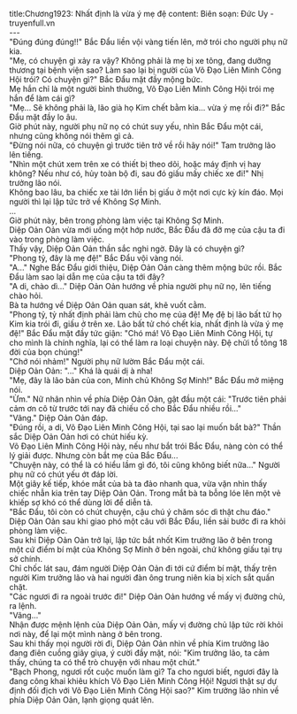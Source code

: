 title:Chương1923: Nhất định là vừa ý mẹ đệ
content:
Biên soạn: Đức Uy - truyenfull.vn<br>---<br>"Đúng đúng đúng!!" Bắc Đẩu liền vội vàng tiến lên, mở trói cho người phụ nữ kia.<br>"Mẹ, có chuyện gì xảy ra vậy? Không phải là mẹ bị xe tông, đang dưỡng thương tại bệnh viện sao? Làm sao lại bị người của Võ Đạo Liên Minh Công Hội trói? Có chuyện gì?" Bắc Đẩu mặt đầy mộng bức.<br>Mẹ hắn chỉ là một người bình thường, Võ Đạo Liên Minh Công Hội trói mẹ hắn để làm cái gì?<br>"Mẹ... Sẽ không phải là, lão già họ Kim chết bằm kia... vừa ý mẹ rồi đi?" Bắc Đẩu mặt đầy lo âu.<br>Giờ phút này, người phụ nữ nọ có chút suy yếu, nhìn Bắc Đẩu một cái, nhưng cũng không nói thêm gì cả.<br>"Đừng nói nữa, có chuyện gì trước tiên trở về rồi hãy nói!" Tam trưởng lão lên tiếng.<br>"Nhìn một chút xem trên xe có thiết bị theo dõi, hoặc máy định vị hay không? Nếu như có, hủy toàn bộ đi, sau đó giấu mấy chiếc xe đi!" Nhị trưởng lão nói.<br>Không bao lâu, ba chiếc xe tải lớn liền bị giấu ở một nơi cực kỳ kín đáo. Mọi người thì lại lập tức trở về Không Sợ Minh.<br>...<br>Giờ phút này, bên trong phòng làm việc tại Không Sợ Minh.<br>Diệp Oản Oản vừa mới uống một hớp nước, Bắc Đẩu đã đỡ mẹ của cậu ta đi vào trong phòng làm việc.<br>Thấy vậy, Diệp Oản Oản thần sắc nghi ngờ. Đây là có chuyện gì?<br>"Phong tỷ, đây là mẹ đệ!" Bắc Đẩu vội vàng nói.<br>"A..." Nghe Bắc Đẩu giới thiệu, Diệp Oản Oản càng thêm mộng bức rồi. Bắc Đẩu làm sao lại dẫn mẹ của cậu ta tới đây?<br>"A di, chào dì…" Diệp Oản Oản hướng về phia người phụ nữ nọ, lên tiếng chào hỏi.<br>Bà ta hướng về Diệp Oản Oản quan sát, khẽ vuốt cằm.<br>"Phong tỷ, tỷ nhất định phải làm chủ cho mẹ của đệ! Mẹ đệ bị lão bất tử họ Kim kia trói đi, giấu ở trên xe. Lão bất tử chó chết kia, nhất định là vừa ý mẹ đệ!" Bắc Đẩu mặt đầy tức giận: "Chó má! Võ Đạo Liên Minh Công Hội, tự cho mình là chính nghĩa, lại có thể làm ra loại chuyện này. Đệ chửi tổ tông 18 đời của bọn chúng!"<br>"Chớ nói nhảm!" Người phụ nữ lườm Bắc Đẩu một cái.<br>Diệp Oản Oản: "..." Khá là quái dị à nha!<br>"Mẹ, đây là lão bản của con, Minh chủ Không Sợ Minh!" Bắc Đẩu mở miệng nói.<br>"Ừm." Nữ nhân nhìn về phía Diệp Oản Oản, gật đầu một cái: "Trước tiên phải cảm ơn cô từ trước tới nay đã chiếu cố cho Bắc Đẩu nhiều rồi…"<br>"Vâng." Diệp Oản Oản đáp.<br>"Đúng rồi, a di, Võ Đạo Liên Minh Công Hội, tại sao lại muốn bắt bà?" Thần sắc Diệp Oản Oản hơi có chút hiếu kỳ.<br>Võ Đạo Liên Minh Công Hội này, nếu như bắt trói Bắc Đẩu, nàng còn có thể lý giải được. Nhưng còn bắt mẹ của Bắc Đẩu...<br>"Chuyện này, có thể là có hiểu lầm gì đó, tôi cũng không biết nữa…" Người phụ nữ có chút yếu ớt đáp lời.<br>Một giây kế tiếp, khóe mắt của bà ta đảo nhanh qua, vừa vặn nhìn thấy chiếc nhẫn kia trên tay Diệp Oản Oản. Trong mắt bà ta bỗng lóe lên một vẻ khiếp sợ khó có thể dùng lời để diễn tả.<br>"Bắc Đẩu, tôi còn có chút chuyện, cậu chú ý chăm sóc dì thật chu đáo."<br>Diệp Oản Oản sau khi giao phó một câu với Bắc Đẩu, liền sải bước đi ra khỏi phòng làm việc.<br>Sau khi Diệp Oản Oản trở lại, lập tức bắt nhốt Kim trưởng lão ở bên trong một cứ điểm bí mật của Không Sợ Minh ở bên ngoài, chứ không giấu tại trụ sở chính.<br>Chỉ chốc lát sau, đám người Diệp Oản Oản đi tới cứ điểm bí mật, thấy trên người Kim trưởng lão và hai người đàn ông trung niên kia bị xích sắt quấn chặt.<br>"Các ngươi đi ra ngoài trước đi!" Diệp Oản Oản hướng về mấy vị đường chủ, ra lệnh.<br>"Vâng..."<br>Nhận được mệnh lệnh của Diệp Oản Oản, mấy vị đường chủ lập tức rời khỏi nơi này, để lại một mình nàng ở bên trong.<br>Sau khi thấy mọi người rời đi, Diệp Oản Oản nhìn về phía Kim trưởng lão đang điên cuồng giãy giụa, ý cười đầy mặt, nói: "Kim trưởng lão, ta cảm thấy, chúng ta có thể trò chuyện với nhau một chút."<br>"Bạch Phong, ngươi rốt cuộc muốn làm gì? Ta cho ngươi biết, ngươi đây là đang công khai khiêu khích Võ Đạo Liên Minh Công Hội! Ngươi thật sự dự định đối địch với Võ Đạo Liên Minh Công Hội sao?" Kim trưởng lão nhìn về phía Diệp Oản Oản, lạnh giọng quát lên.